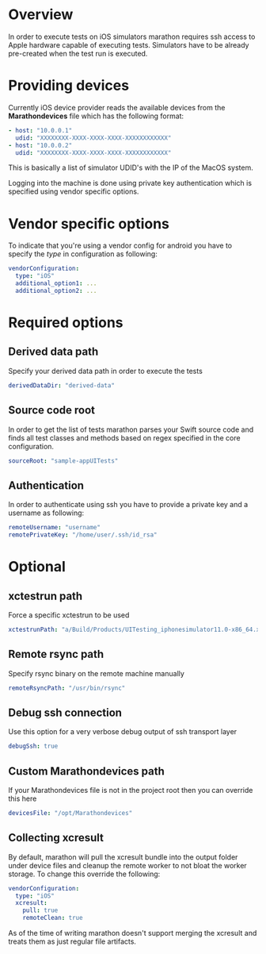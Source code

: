 # Overview
In order to execute tests on iOS simulators marathon requires ssh access to
Apple hardware capable of executing tests. Simulators have to be already
pre-created when the test run is executed.

# Providing devices
Currently iOS device provider reads the available devices from the
**Marathondevices** file which has the following format:

```yaml
- host: "10.0.0.1"
  udid: "XXXXXXXX-XXXX-XXXX-XXXX-XXXXXXXXXXXX"
- host: "10.0.0.2"
  udid: "XXXXXXXX-XXXX-XXXX-XXXX-XXXXXXXXXXXX"
```

This is basically a list of simulator UDID's with the IP of the MacOS system.

Logging into the machine is done using private key authentication which is
specified using vendor specific options.

# Vendor specific options
To indicate that you're using a vendor config for android you have to specify
the *type* in configuration as following:

```yaml
vendorConfiguration:
  type: "iOS"
  additional_option1: ...
  additional_option2: ...
```

# Required options
## Derived data path
Specify your derived data path in order to execute the tests

```yaml
derivedDataDir: "derived-data"
```

## Source code root
In order to get the list of tests marathon parses your Swift source code and
finds all test classes and methods based on regex specified in the core
configuration.

```yaml
sourceRoot: "sample-appUITests"
```

## Authentication
In order to authenticate using ssh you have to provide a private key and a
username as following:

```yaml
remoteUsername: "username"
remotePrivateKey: "/home/user/.ssh/id_rsa"
```

# Optional
## xctestrun path
Force a specific xctestrun to be used

```yaml
xctestrunPath: "a/Build/Products/UITesting_iphonesimulator11.0-x86_64.xctestrun"
```

## Remote rsync path
Specify rsync binary on the remote machine manually

```yaml
remoteRsyncPath: "/usr/bin/rsync"
```

## Debug ssh connection
Use this option for a very verbose debug output of ssh transport layer

```yaml
debugSsh: true
```

## Custom Marathondevices path
If your Marathondevices file is not in the project root then you can override
this here

```yaml
devicesFile: "/opt/Marathondevices"
```

## Collecting xcresult
By default, marathon will pull the xcresult bundle into the output folder under device files and cleanup the remote worker to not bloat
the worker storage. To change this override the following:

```yaml
vendorConfiguration:
  type: "iOS"
  xcresult:
    pull: true
    remoteClean: true
```

As of the time of writing marathon doesn't support merging the xcresult and treats them as just regular file artifacts.
